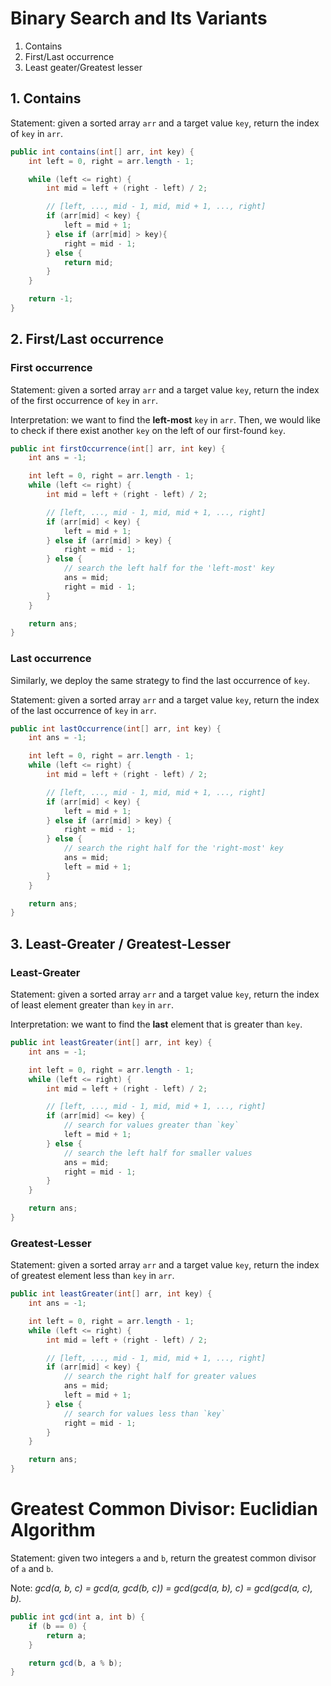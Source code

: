 # Binary Search and Its Variants

1. Contains
2. First/Last occurrence
3. Least geater/Greatest lesser

## 1. Contains

Statement: given a sorted array `arr` and a target value `key`, return the index of `key` in `arr`.

```java
public int contains(int[] arr, int key) {
    int left = 0, right = arr.length - 1;

    while (left <= right) {
        int mid = left + (right - left) / 2;

        // [left, ..., mid - 1, mid, mid + 1, ..., right]
        if (arr[mid] < key) {
            left = mid + 1;
        } else if (arr[mid] > key){
            right = mid - 1;
        } else {
            return mid;
        }
    }

    return -1;
}
```

## 2. First/Last occurrence

### First occurrence

Statement: given a sorted array `arr` and a target value `key`, return the index of the first occurrence of `key` in `arr`.

Interpretation: we want to find the **left-most** `key` in `arr`. Then, we would like to check if there exist another `key` on the left of our first-found `key`.

```java
public int firstOccurrence(int[] arr, int key) {
    int ans = -1;

    int left = 0, right = arr.length - 1;
    while (left <= right) {
        int mid = left + (right - left) / 2;

        // [left, ..., mid - 1, mid, mid + 1, ..., right]
        if (arr[mid] < key) {
            left = mid + 1;
        } else if (arr[mid] > key) {
            right = mid - 1;
        } else {
            // search the left half for the 'left-most' key
            ans = mid;
            right = mid - 1;
        }
    }

    return ans;
}
```

### Last occurrence

Similarly, we deploy the same strategy to find the last occurrence of `key`.

Statement: given a sorted array `arr` and a target value `key`, return the index of the last occurrence of `key` in `arr`.

```java
public int lastOccurrence(int[] arr, int key) {
    int ans = -1;

    int left = 0, right = arr.length - 1;
    while (left <= right) {
        int mid = left + (right - left) / 2;

        // [left, ..., mid - 1, mid, mid + 1, ..., right]
        if (arr[mid] < key) {
            left = mid + 1;
        } else if (arr[mid] > key) {
            right = mid - 1;
        } else {
            // search the right half for the 'right-most' key
            ans = mid;
            left = mid + 1;
        }
    }

    return ans;
}
```

## 3. Least-Greater / Greatest-Lesser

### Least-Greater

Statement: given a sorted array `arr` and a target value `key`, return the index of least element greater than `key` in `arr`.

Interpretation: we want to find the **last** element that is greater than `key`.

```java
public int leastGreater(int[] arr, int key) {
    int ans = -1;

    int left = 0, right = arr.length - 1;
    while (left <= right) {
        int mid = left + (right - left) / 2;

        // [left, ..., mid - 1, mid, mid + 1, ..., right]
        if (arr[mid] <= key) {
            // search for values greater than `key`
            left = mid + 1;
        } else {
            // search the left half for smaller values
            ans = mid;
            right = mid - 1;
        }
    }

    return ans;
}
```

### Greatest-Lesser

Statement: given a sorted array `arr` and a target value `key`, return the index of greatest element less than `key` in `arr`.

```java
public int leastGreater(int[] arr, int key) {
    int ans = -1;

    int left = 0, right = arr.length - 1;
    while (left <= right) {
        int mid = left + (right - left) / 2;

        // [left, ..., mid - 1, mid, mid + 1, ..., right]
        if (arr[mid] < key) {
            // search the right half for greater values
            ans = mid;
            left = mid + 1;
        } else {
            // search for values less than `key`
            right = mid - 1;
        }
    }

    return ans;
}
```

# Greatest Common Divisor: Euclidian Algorithm

Statement: given two integers `a` and `b`, return the greatest common divisor of `a` and `b`.

Note: *gcd(a, b, c) = gcd(a, gcd(b, c)) = gcd(gcd(a, b), c) = gcd(gcd(a, c), b).*

```java
public int gcd(int a, int b) {
    if (b == 0) {
        return a;
    }

    return gcd(b, a % b);
}
```

